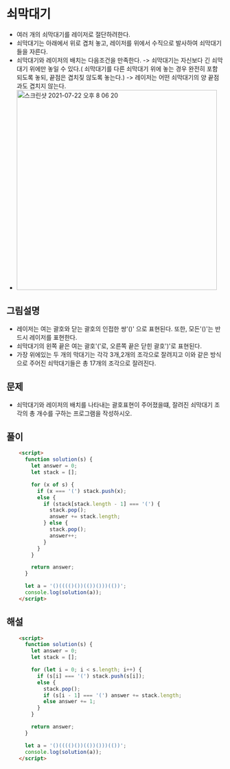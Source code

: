 # 쇠막대기
- 여러 개의 쇠막대기를 레이저로 절단하려한다.
- 쇠막대기는 아래에서 위로 겹처 놓고, 레이저를 위에서 수직으로 발사하여 쇠막대기들을 자른다.
- 쇠막대기와 레이저의 배치는 다음조건을 만족한다.
  -> 쇠막대기는 자신보다 긴 쇠막대기 위에만 놓일 수 있다.( 쇠막대기를 다른 쇠막대기 위에 놓는 경우 완전히 포함되도록 놓되, 끝점은 겹치짖 않도록 놓는다.)
  -> 레이저는 어떤 쇠막대기의 양 끝점과도 겹치지 않는다.
- <img width="466" alt="스크린샷 2021-07-22 오후 8 06 20" src="https://user-images.githubusercontent.com/58588011/126629817-77ac182c-81a2-4910-89c0-ad7cb03712f2.png">


## 그림설명
- 레이저는 여는 괄호와 닫는 괄호의 인접한 쌍'()' 으로 표현된다. 또한, 모든'()'는 반드시 레이저를 표현한다.
- 쇠막대기의 왼쪽 끝은 여는 괄호'('로, 오른쪽 끝은 닫힌 괄호')'로 표현된다.
- 가장 위에있는 두 개의 막대기는 각각 3개,2개의 조각으로 잘려지고 이와 같은 방식으로 주어진 쇠막대기들은 총 17개의 조각으로 잘려진다.


## 문제 
- 쇠막대기와 레이저의 배치를 나타내는 괄호표현이 주어졌을떄, 잘려진 쇠막대기 조각의 총 개수를 구하는 프로그램을 작성하시오.


## 풀이 
```html 
    <script>
      function solution(s) {
        let answer = 0;
        let stack = [];

        for (x of s) {
          if (x === '(') stack.push(x);
          else {
            if (stack[stack.length - 1] === '(') {
              stack.pop();
              answer += stack.length;
            } else {
              stack.pop();
              answer++;
            }
          }
        }

        return answer;
      }

      let a = '()(((()())(())()))(())';
      console.log(solution(a));
    </script>
```


## 해설
```html
    <script>
      function solution(s) {
        let answer = 0;
        let stack = [];

        for (let i = 0; i < s.length; i++) {
          if (s[i] === '(') stack.push(s[i]);
          else {
            stack.pop();
            if (s[i - 1] === '(') answer += stack.length;
            else answer += 1;
          }
        }

        return answer;
      }

      let a = '()(((()())(())()))(())';
      console.log(solution(a));
    </script>
```
